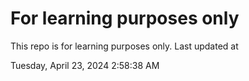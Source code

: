 # For learning purposes only
This repo is for learning purposes only.
Last updated at

Tuesday, April 23, 2024 2:58:38 AM

